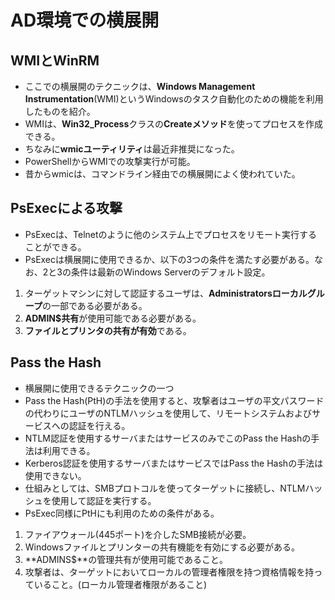 # AD環境での横展開

## WMIとWinRM
- ここでの横展開のテクニックは、**Windows Management Instrumentation**(WMI)というWindowsのタスク自動化のための機能を利用したものを紹介。
- WMIは、**Win32_Process**クラスの**Createメソッド**を使ってプロセスを作成できる。
- ちなみに**wmicユーティリティ**は最近非推奨になった。
- PowerShellからWMIでの攻撃実行が可能。
- 昔からwmicは、コマンドライン経由での横展開によく使われていた。


## PsExecによる攻撃
- PsExecは、Telnetのように他のシステム上でプロセスをリモート実行することができる。
- PsExecは横展開に使用できるか、以下の3つの条件を満たす必要がある。なお、2と3の条件は最新のWindows Serverのデフォルト設定。
1. ターゲットマシンに対して認証するユーザは、**Administratorsローカルグループ**の一部である必要がある。
2. **ADMIN$共有**が使用可能である必要がある。
3. **ファイルとプリンタの共有が有効**である。


## Pass the Hash
- 横展開に使用できるテクニックの一つ
- Pass the Hash(PtH)の手法を使用すると、攻撃者はユーザの平文パスワードの代わりにユーザのNTLMハッシュを使用して、リモートシステムおよびサービスへの認証を行える。
- NTLM認証を使用するサーバまたはサービスのみでこのPass the Hashの手法は利用できる。
- Kerberos認証を使用するサーバまたはサービスではPass the Hashの手法は使用できない。
- 仕組みとしては、SMBプロトコルを使ってターゲットに接続し、NTLMハッシュを使用して認証を実行する。
- PsExec同様にPtHにも利用のための条件がある。
  
1. ファイアウォール(445ポート)を介したSMB接続が必要。
2. Windowsファイルとプリンターの共有機能を有効にする必要がある。
3. **ADMINS$**の管理共有が使用可能であること。
4. 攻撃者は、ターゲットにおいてローカルの管理者権限を持つ資格情報を持っていること。(ローカル管理者権限があること)
  
